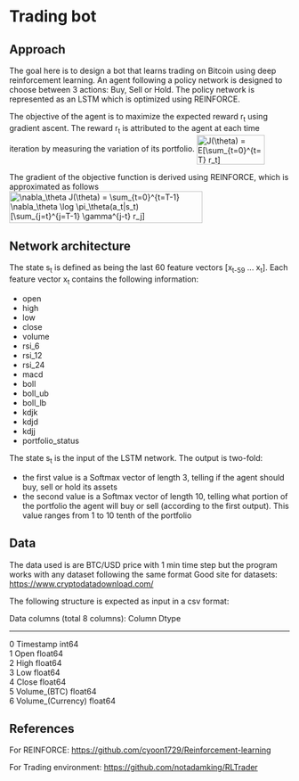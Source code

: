 # Trading bot

## Approach
The goal here is to design a bot that learns trading on Bitcoin using deep reinforcement learning.
An agent following a policy network is designed to choose between 3 actions: Buy, Sell or Hold. The policy network
is represented as an LSTM which is optimized using REINFORCE.

The objective of the agent is to maximize the expected reward r<sub>t</sub> using gradient ascent. The reward r<sub>t</sub> is attributed to
the agent at each time iteration by measuring the variation of its portfolio.
<img src="https://bit.ly/375cTAU" align="center" border="0" alt="J(\theta) = E[\sum_{t=0}^{t=T} r_t]" width="122" height="53" />

The gradient of the objective function is derived using REINFORCE, which is approximated as follows 
<img src="https://bit.ly/3h0Id8F" align="center" border="0" alt="\nabla_\theta J(\theta) = \sum_{t=0}^{t=T-1} \nabla_\theta \log \pi_\theta(a_t|s_t) [\sum_{j=t}^{j=T-1} \gamma^{j-t} r_j]" width="347" height="57" />

## Network architecture
The state s<sub>t</sub> is defined as being the last 60 feature vectors [x<sub>t-59</sub> ... x<sub>t</sub>].
Each feature vector x<sub>t</sub> contains the following information:
- open  
- high  
- low  
- close  
- volume  
- rsi_6  
- rsi_12  
- rsi_24
- macd  
- boll  
- boll_ub  
- boll_lb  
- kdjk  
- kdjd  
- kdjj  
- portfolio_status  

The state s<sub>t</sub> is the input of the LSTM network. The output is two-fold:
- the first value is a Softmax vector of length 3, telling if the agent should buy, sell or hold its assets
- the second value is a Softmax vector of length 10, telling what portion of the portfolio the agent will buy or sell (according to the first output). This value ranges from 1 to 10 tenth of the portfolio

## Data
The data used is are BTC/USD price with 1 min time step but the program works with any dataset following the same format
Good site for datasets: https://www.cryptodatadownload.com/

The following structure is expected as input in a csv format:

Data columns (total 8 columns):
    Column             Dtype  
---  ------             -----  
 0   Timestamp          int64  
 1   Open               float64  
 2   High               float64  
 3   Low                float64  
 4   Close              float64  
 5   Volume_(BTC)       float64  
 6   Volume_(Currency)  float64  


## References
For REINFORCE:
https://github.com/cyoon1729/Reinforcement-learning

For Trading environment:
https://github.com/notadamking/RLTrader